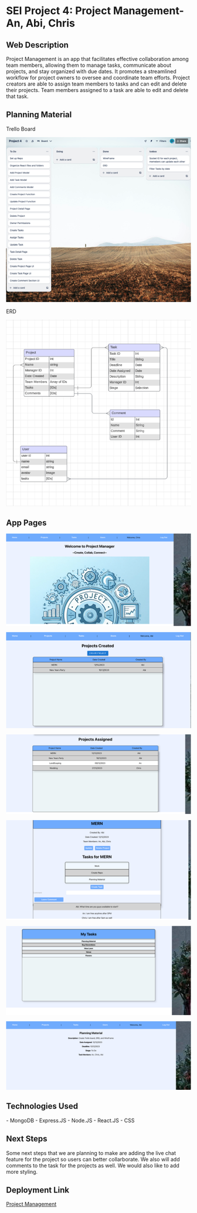 <h1>SEI Project 4: Project Management- An, Abi, Chris</h1>
<h2>Web Description</h2>

<p>Project Management is an app that facilitates effective collaboration among team members, allowing them to manage tasks, communicate about projects, and stay organized with due dates. It promotes a streamlined workflow for project owners to oversee and coordinate team efforts. Project creators are able to assign team members to tasks and can edit and delete their projects. Team members assigned to a task are able to edit and delete that task.</p>

<h2>Planning Material</h2>

<p> Trello Board </p>

![image](trello.png)

<p>ERD</p>

![image](erd.png)


<h2>App Pages</h2>

![image](Home.png)

![image](projectpage1.png)

![image](projectpage2.png)

![image](projectdetail.png)

![image](tasks.png)

![image](taskdetail.png)

<h2>Technologies Used</h2>

<p>
- MongoDB
- Express.JS
- Node.JS
- React.JS
- CSS
</p>



<h2>Next Steps</h2>
<p>Some next steps that we are planning to make are adding the live chat feature for the project so users can better collarborate. We also will add comments to the task for the projects as well. We would also like to add more styling. </p>

<h2>Deployment Link</h2>
<a rel="noopener noreferrer" target="_blank"  href="https://project-management-a-5ace3a71eb34.herokuapp.com/" >Project Management</a>
